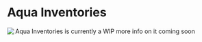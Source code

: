 
# Aqua Inventories

<p>
  <img align="left" src="https://user-images.githubusercontent.com/81843550/213953644-d10f61f9-c06a-49ec-8de9-db98a18a0f2f.png" />
  Aqua Inventories is currently a WIP more info on it coming soon
</p>
